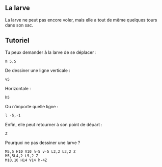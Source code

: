 ## La larve

La larve ne peut pas encore voler, mais elle a tout de même quelques tours dans son sac.

## Tutoriel

Tu peux demander à la larve de se déplacer :
```
m 5,5
```

De dessiner une ligne verticale :
```
v5
```

Horizontale :
```
h5
```

Ou n’importe quelle ligne :
```
l -5,-1
```

Enfin, elle peut retourner à son point de départ :
```
Z
```

Pourquoi ne pas dessiner une larve ?
```
M5,5 H10 V10 h-5 v-5 L2,2 L3,2 Z
M5,5L4,2 L5,2 Z
M10,10 H14 V14 h-4Z
```
